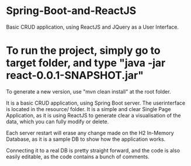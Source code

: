 # Spring-Boot-and-ReactJS
Basic CRUD application, using ReactJS and JQuery as a User Interface.

# To run the project, simply go to target folder, and type "java -jar react-0.0.1-SNAPSHOT.jar"

To generate a new version, use "mvn clean install" at the root folder.

It is a basic CRUD application, using Spring Boot server. The userinterface is located in the resource/ folder. It is a simple and clear Single Page Application, as it is using ReactJS to generate clear a visualisation of the data, which you can fully modify or delete.

Each server restart will erase any change made on the H2 In-Memory Database, as it is a sample DB to show how the application works. 

Connecting it to a real DB is pretty straight forward, and the code is also easily editable, as the code contains a bunch of comments.
